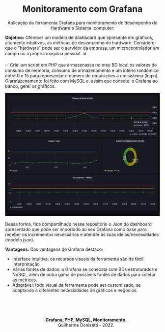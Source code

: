 <h1 align="center">Monitoramento com Grafana</h1>
<p align="center">Aplicação da ferramenta Grafana para monitoramento de desempenho do Hardware e Sistema :computer:</p>

<b>Objetivo:</b> Oferecer um modelo de dashboard que apresente em gráficos, altamente intuitivos, as métricas de desempenho do hardware. Considere que o "hardware" pode ser o servidor da empresa, um microcontrolador em campo ou a própria máquina pessoal. :bar_chart:

:white_check_mark: Criei um script em PHP que armazenasse no meu BD local os valores do consumo de memória, consumo de armazenamento e um inteiro randômico entre 0 e 15 para representar o número de requisições a um sistema (login). O armazenamento foi feito com MySQL e, assim que conectei o Grafana ao banco, gerei os gráficos.

<div align="center">
  <img src="https://github.com/guilhermedonizetti/Monitoramento_Grafana/blob/master/grafana_guilhermedonizetti.jpeg?raw=true" width="700" height="400" alt="Grafana">
</div>

Dessa forma, fica compartilhado nesse repositório o Json do dashboard apresentado que pode ser importado ao seu Grafana como base para receber os incrementos necessários e atender às suas ideias/necessidades (modelo.json).

<b>Vantagens:</b> Das vantagens do Grafana destaco:
<ul>
  <li>Interface intuitiva: os recursos visuais da ferramenta são de fácil interpretação</li>
  <li>Várias fontes de dados: o Grafana se conecata com BDs estruturados e NoSQL, além de outra gama de possíveis fontes de dados para coletar as métricas.</li>
  <li>Adaptável: todo visual da ferramenta pode ser customizado, se adaptando a diferentes necessidades de gráficos e negócios.</li>
</u>


<br><br><br>

<p align="center"><b>Grafana, PHP, MySQL, Monitoramento.</b><br>Guilherme Donizetti - 2022.</p>


